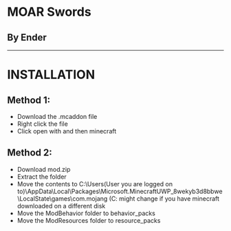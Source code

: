 # MOAR Swords
## By Ender

---
# INSTALLATION
## Method 1:
- Download the .mcaddon file
- Right click the file
- Click open with and then minecraft
## Method 2:
- Download mod.zip
- Extract the folder
- Move the contents to C:\Users\(User you are logged on to)\AppData\Local\Packages\Microsoft.MinecraftUWP_8wekyb3d8bbwe\LocalState\games\com.mojang (C: might change if you have minecraft downloaded on a different disk
- Move the ModBehavior folder to behavior_packs
- Move the ModResources folder to resource_packs
